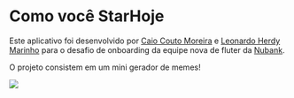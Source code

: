 # Como você StarHoje

Este aplicativo foi desenvolvido por [Caio Couto Moreira](https://github.com/Kakomo) e [Leonardo Herdy Marinho](https://github.com/Leomhl) para o desafio de onboarding da equipe nova de fluter da [Nubank](https://nubank.com.br/).


O projeto consistem em um mini gerador de memes!


![](image.gif)